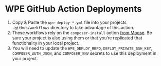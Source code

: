 # WPE GitHub Action Deployments

1. Copy & Paste the `wpe-deploy-*.yml` file into your projects `.github/workflows` directory to take advantage of this action.
2. These workflows rely on the `composer-install` action [from Moose]([url](https://github.com/moderntribe/moose/tree/main/.github/actions)). Be sure your project is also using them or that you're replicated that functionality in your local project.
3. You will need to update the `WPE_DEPLOY_REPO`, `DEPLOY_PRIVATE_SSH_KEY`, `COMPOSER_AUTH_JSON`, and `COMPOSER_ENV` secrets to use this deployment in your project.
